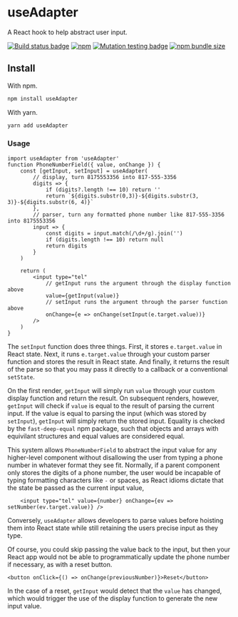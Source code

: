 # useAdapter

A React hook to help abstract user input.

[![Build status badge](https://img.shields.io/circleci/build/gh/Ross-Esmond/useAdapter)](https://app.circleci.com/pipelines/github/Ross-Esmond/useAdapter?branch=main&filter=all)
[![npm](https://img.shields.io/npm/v/useadapter)](https://www.npmjs.com/package/useadapter)
[![Mutation testing badge](https://img.shields.io/endpoint?style=flat&url=https%3A%2F%2Fbadge-api.stryker-mutator.io%2Fgithub.com%2FRoss-Esmond%2FuseAdapter%2Fmain)](https://dashboard.stryker-mutator.io/reports/github.com/Ross-Esmond/useAdapter/main)
[![npm bundle size](https://img.shields.io/bundlephobia/minzip/useadapter)](https://bundlephobia.com/package/useadapter)

## Install
With npm.
```bash
npm install useAdapter
```
With yarn.
```bash
yarn add useAdapter
```

### Usage
```JSX
import useAdapter from 'useAdapter'
function PhoneNumberField({ value, onChange }) {
    const [getInput, setInput] = useAdapter(
        // display, turn 8175553356 into 817-555-3356
        digits => {
            if (digits?.length !== 10) return ''
            return `${digits.substr(0,3)}-${digits.substr(3, 3)}-${digits.substr(6, 4)}`
        },
        // parser, turn any formatted phone number like 817-555-3356 into 8175553356
        input => {
            const digits = input.match(/\d+/g).join('')
            if (digits.length !== 10) return null
            return digits
        }
    )

    return (
        <input type="tel"
            // getInput runs the argument through the display function above
            value={getInput(value)}
            // setInput runs the argument through the parser function above
            onChange={e => onChange(setInput(e.target.value))}
        />
    )
}
```
The `setInput` function does three things. First, it stores `e.target.value` in
React state. Next, it runs `e.target.value` through your custom parser function
and stores the result in React state. And finally, it returns the result of the
parse so that you may pass it directly to a callback or a conventional
`setState`.

On the first render, `getInput` will simply run `value` through your custom
display function and return the result. On subsequent renders, however,
`getInput` will check if `value` is equal to the result of parsing the current
input. If the value is equal to parsing the input (which was stored by
`setInput`), `getInput` will simply return the stored input. Equality is checked
by the `fast-deep-equal` npm package, such that objects and arrays with
equivilant structures and equal values are considered equal.

This system allows `PhoneNumberField` to abstract the input value for any
higher-level component without disallowing the user from typing a phone number
in whatever format they see fit. Normally, if a parent component only stores the
digits of a phone number, the user would be incapable of typing formatting
characters like `-` or spaces, as React idioms dictate that the state be passed
as the current input value,
```JSX
    <input type="tel" value={number} onChange={ev => setNumber(ev.target.value)} />
```
Conversely, `useAdapter` allows developers to parse values before hoisting them
into React state while still retaining the users precise input as they type.

Of course, you could skip passing the value back to the input, but then your
React app would not be able to programmatically update the phone number if
necessary, as with a reset button.
```JSX
<button onClick={() => onChange(previousNumber)}>Reset</button>
```
In the case of a reset, `getInput` would detect that the `value` has changed,
which would trigger the use of the display function to generate the new input
value.

